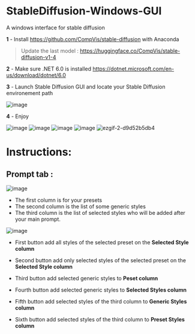 # StableDiffusion-Windows-GUI
A windows interface for stable diffusion

**1** - Install https://github.com/CompVis/stable-diffusion with Anaconda
> Update the last model : https://huggingface.co/CompVis/stable-diffusion-v1-4


**2** - Make sure .NET 6.0 is installed https://dotnet.microsoft.com/en-us/download/dotnet/6.0

**3** - Launch Stable Diffusion GUI and locate your Stable Diffusion environement path

![image](https://user-images.githubusercontent.com/111762798/187035210-4d141216-39f9-4a2b-a3b4-5e8bd02ccfde.png)

**4** - Enjoy



![image](https://user-images.githubusercontent.com/111762798/189494405-91373756-be16-4ff0-a78d-2a3a6a30e0bf.png)
![image](https://user-images.githubusercontent.com/111762798/189494445-63b3ce05-9138-4a0a-9e43-61da5aab4f67.png)
![image](https://user-images.githubusercontent.com/111762798/189496346-0035bf87-ab83-4d09-b333-c484a4e25b62.png)
![image](https://user-images.githubusercontent.com/111762798/189496199-5785e0a6-11f4-4e5f-a2cd-d3331a095855.png)
![ezgif-2-d9d52b5db4](https://user-images.githubusercontent.com/111762798/189496301-b39aeb10-f278-41c6-91df-8bf438e74dbf.gif)



# Instructions:

## Prompt tab :
![image](https://user-images.githubusercontent.com/111762798/187481834-7bc549ee-69e1-4e44-bad3-3a06804f6985.png)

- The first column is for your presets
- The second column is the list of some generic styles
- The third column is the list of selected styles who will be added after your main prompt.

![image](https://user-images.githubusercontent.com/111762798/187480424-91b2db7e-cdbb-4a70-a8c6-380e62507b14.png)

- First button add all styles of the selected preset on the **Selected Style column**
- Second button add only selected styles of the selected preset on the **Selected Style column**

- Third button add selected generic styles to **Peset column**
- Fourth button add selected generic styles to **Selected Styles column**

- Fifth button add selected styles of the third column to **Generic Styles column**
- Sixth button add selected styles of the third column to **Preset Styles column**
